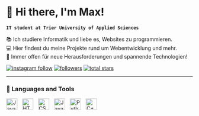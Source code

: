 # 👋 Hi there, I'm Max!

**`IT student at Trier University of Applied Sciences`**

📚 Ich studiere Informatik und liebe es, Websites zu programmieren.<br>
💻 Hier findest du meine Projekte rund um Webentwicklung und mehr.<br>
🚀 Immer offen für neue Herausforderungen und spannende Technologien!

<p align="left">
    <a href="https://www.instagram.com/mx_srwn.23/">
        <img alt="instagram follow" src="https://img.shields.io/badge/-Follow%20Me-E4405F?logo=instagram&logoColor=white&style=for-the-badge"></a>
    <a href="https://github.com/mxsrwn23?tab=followers">
        <img alt="followers" title="Follow me on Github" src="https://custom-icon-badges.demolab.com/github/followers/mxsrwn23?color=236ad3&labelColor=1155ba&style=for-the-badge&logo=person-add&label=Follow&logoColor=white"/></a>
    <a href="https://github.com/mxsrwn23?tab=repositories&sort=stargazers">
        <img alt="total stars" title="Total stars on GitHub" src="https://custom-icon-badges.demolab.com/github/stars/mxsrwn23?color=55960c&style=for-the-badge&labelColor=488207&logo=star"/></a>
</p>

---

### 🧰 Languages and Tools

<img align="left" alt="Java" width="30px" style="padding-right:10px;" src="https://cdn.jsdelivr.net/gh/devicons/devicon/icons/java/java-original.svg"/>
<img align="left" alt="HTML" width="30px" style="padding-right:10px;" src="https://cdn.jsdelivr.net/gh/devicons/devicon/icons/html5/html5-plain.svg" />
<img align="left" alt="CSS" width="30px" style="padding-right:10px;" src="https://cdn.jsdelivr.net/gh/devicons/devicon/icons/css3/css3-plain.svg" />
<img align="left" alt="JavaScript" width="30px" style="padding-right:10px;" src="https://cdn.jsdelivr.net/gh/devicons/devicon/icons/javascript/javascript-plain.svg" />
<img align="left" alt="Python" width="30px" style="padding-right:10px;" src="https://cdn.jsdelivr.net/gh/devicons/devicon/icons/python/python-plain.svg" />
<img align="left" alt="C++" width="30px" style="padding-right:10px;" src="https://cdn.jsdelivr.net/gh/devicons/devicon/icons/cplusplus/cplusplus-line.svg" />
<br />

#
